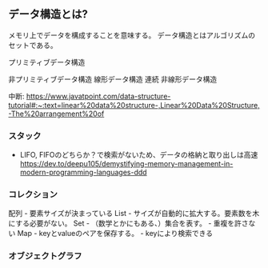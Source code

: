 ## データ構造とは?
メモリ上でデータを構成することを意味する。
データ構造とはアルゴリズムのセットである。

プリミティブデータ構造

非プリミティブデータ構造
    線形データ構造
        連続
    非線形データ構造

中断: https://www.javatpoint.com/data-structure-tutorial#:~:text=linear%20data%20structure-,Linear%20Data%20Structure,-The%20arrangement%20of

### スタック
- LIFO, FIFOのどちらか？で検索がないため、データの格納と取り出しは高速
https://dev.to/deepu105/demystifying-memory-management-in-modern-programming-languages-ddd

### コレクション
配列
    - 要素サイズが決まっている
List
    - サイズが自動的に拡大する。要素数を木にする必要がない。
Set
    - （数学とかにもある、）集合を表す。
    - 重複を許さない
Map
    - keyとvalueのペアを保存する。
    - keyにより検索できる


### オブジェクトグラフ

